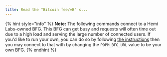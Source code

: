 ```yaml
---
title: Read the "Bitcoin fee/vB" s...
---
```


{% hint style="info" %}
**Note:** The following commands connect to a Hemi Labs-owned BFG. This BFG can get busy and requests will often time out due to a high load and serving the large number of connected users. If you'd like to run your own, you can do so by following [the instructions](https://github.com/hemilabs/heminetwork?tab=readme-ov-file#%EF%B8%8F-running-bfgd) then you may connect to that with by changing the `POPM_BFG_URL` value to be your own BFG.
{% endhint %}
